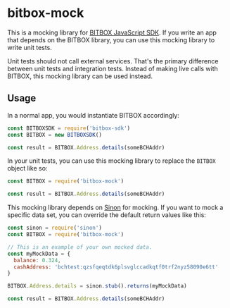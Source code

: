 # bitbox-mock
This is a mocking library for
[BITBOX JavaScript SDK](https://github.com/Bitcoin-com/bitbox-sdk). If you write
an app that depends on the BITBOX library, you can use this mocking library to
write unit tests.

Unit tests should not call external services. That's the primary difference between
unit tests and integration tests. Instead of making live calls with BITBOX, this
mocking library can be used instead.

## Usage
In a normal app, you would instantiate BITBOX accordingly:
```javascript
const BITBOXSDK = require('bitbox-sdk')
const BITBOX = new BITBOXSDK()

const result = BITBOX.Address.details(someBCHAddr)
```

In your unit tests, you can use this mocking library to replace the `BITBOX`
object like so:

```javascript
const BITBOX = require('bitbox-mock')

const result = BITBOX.Address.details(someBCHAddr)
```

This mocking library depends on [Sinon](https://sinonjs.org/) for mocking.
If you want to mock a specific data set, you can override the default return
values like this:
```javascript
const sinon = require('sinon')
const BITBOX = require('bitbox-mock')

// This is an example of your own mocked data.
const myMockData = {
  balance: 0.324,
  cashAddress: 'bchtest:qzsfqeqtdk6plsvglccadkqtf0trf2nyz58090e6tt'
}

BITBOX.Address.details = sinon.stub().returns(myMockData)

const result = BITBOX.Address.details(someBCHAddr)
```
